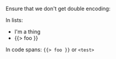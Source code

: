Ensure that we don't get double encoding:

In lists:

* I'm a thing
* {{> foo }}

In code spans: `{{> foo }}` or `<test>`